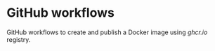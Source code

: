 # GitHub workflows

GitHub workflows to create and publish a Docker image using *ghcr.io* registry.


